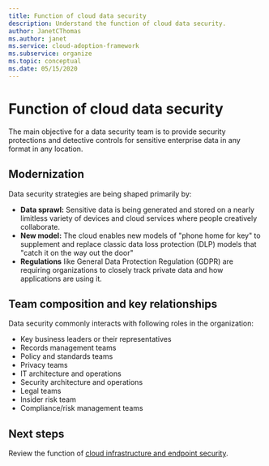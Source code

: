 ```yaml
---
title: Function of cloud data security
description: Understand the function of cloud data security.
author: JanetCThomas
ms.author: janet
ms.service: cloud-adoption-framework
ms.subservice: organize
ms.topic: conceptual
ms.date: 05/15/2020
---
```


# Function of cloud data security

The main objective for a data security team is to provide security protections and detective controls for sensitive enterprise data in any format in any location.

## Modernization

Data security strategies are being shaped primarily by:

- **Data sprawl:** Sensitive data is being generated and stored on a nearly limitless variety of devices and cloud services where people creatively collaborate.
- **New model:** The cloud enables new models of "phone home for key" to supplement and replace classic data loss protection (DLP) models that "catch it on the way out the door"
- **Regulations** like General Data Protection Regulation (GDPR) are requiring organizations to closely track private data and how applications are using it.

## Team composition and key relationships

Data security commonly interacts with following roles in the organization:

- Key business leaders or their representatives
- Records management teams
- Policy and standards teams
- Privacy teams
- IT architecture and operations
- Security architecture and operations
- Legal teams
- Insider risk team
- Compliance/risk management teams

## Next steps

Review the function of [cloud infrastructure and endpoint security](./cloud-security-infrastructure-endpoint.md).
